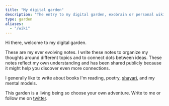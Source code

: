 ```yaml
---
title: "My digital garden"
description: "The entry to my digital garden, exobrain or personal wiki. Here I store the notes on a variety of topics that interest me, at varying degrees of completeness."
type: garden
aliases:
  - "/wiki"
---
```


Hi there, welcome to my digital garden.

These are my ever evolving notes. I write these notes to organize my thoughts around different topics and to connect dots between ideas. These notes reflect my own understanding and has been shared publicly because it might help you discover even more connections.

I generally like to write about books I'm reading, poetry, [shayari](https://en.wikipedia.org/wiki/Urdu_poetry), and my mental models.

This garden is a living being so choose your own adventure. Write to me or follow me on [twitter].

[twitter]: https://twitter.com/intent/user?screen_name=_pbamotra_

